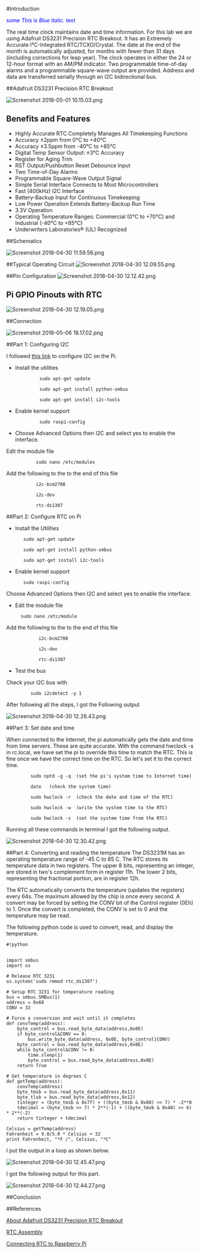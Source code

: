 #Introduction

<span style="color:blue">some *This is Blue italic.* text</span>

The real time clock maintains date and time information. For this lab we are using Adafruit DS3231 Precision RTC Breakout. It has an Extremely Accurate I²C-Integrated RTC/TCXO/Crystal. The date at the end of the month is automatically adjusted, for months with fewer than 31 days (including corrections for leap year). The clock operates in either the 24 or 12-hour format with an AM/PM indicator. Two programmable time-of-day alarms and a programmable square-wave output are provided. Address and data are transferred serially through an I2C bidirectional bus.

##Adafruit DS3231 Precision RTC Breakout

![Screenshot 2018-05-01 10.15.03.png](https://bitbucket.org/repo/BgdaKR7/images/657605281-Screenshot%202018-05-01%2010.15.03.png)

## Benefits and Features 
* Highly Accurate RTC Completely Manages All Timekeeping Functions
*  Accuracy ±2ppm from 0°C to +40°C
* Accuracy ±3.5ppm from -40°C to +85°C
* Digital Temp Sensor Output: ±3°C Accuracy
* Register for Aging Trim
* RST Output/Pushbutton Reset Debounce Input
* Two Time-of-Day Alarms
* Programmable Square-Wave Output Signal
* Simple Serial Interface Connects to Most Microcontrollers
* Fast (400kHz) I2C Interface
* Battery-Backup Input for Continuous Timekeeping
* Low Power Operation Extends Battery-Backup Run Time
* 3.3V Operation
* Operating Temperature Ranges: Commercial (0°C to +70°C) and Industrial (-40°C to +85°C)
* Underwriters Laboratories® (UL) Recognized

##Schematics

![Screenshot 2018-04-30 11.59.56.png](https://bitbucket.org/repo/BgdaKR7/images/1697195301-Screenshot%202018-04-30%2011.59.56.png)

##Typical Operating Circuit
![Screenshot 2018-04-30 12.09.55.png](https://bitbucket.org/repo/BgdaKR7/images/1266828269-Screenshot%202018-04-30%2012.09.55.png)

##Pin Configuration
![Screenshot 2018-04-30 12.12.42.png](https://bitbucket.org/repo/BgdaKR7/images/1255289002-Screenshot%202018-04-30%2012.12.42.png)

## Pi GPIO Pinouts with RTC
![Screenshot 2018-04-30 12.19.05.png](https://bitbucket.org/repo/BgdaKR7/images/3162830509-Screenshot%202018-04-30%2012.19.05.png)

##Connection

![Screenshot 2018-05-06 18.17.02.png](https://bitbucket.org/repo/BgdaKR7/images/2291408983-Screenshot%202018-05-06%2018.17.02.png)

##Part 1: Configuring I2C

I followed [this link](https://learn.adafruit.com/adafruits-raspberry-pi-lesson-4-gpio-setup/configuring-i2c
) to configure I2C on the Pi.


* Install the utilities
 
               sudo apt-get update

               sudo apt-get install python-smbus

               sudo apt-get install i2c-tools

* Enable kernel support

               sudo raspi-config

* Choose Advanced Options then I2C and select yes to enable the interface.

Edit the module file

               sudo nano /etc/modules

Add the following to the to the end of this file
           
               i2c-bcm2708

               i2c-dev

               rtc-ds1307
 


##Part 2: Configure RTC on Pi

* Install the Utilities
       
         sudo apt-get update

         sudo apt-get install python-smbus

         sudo apt-get install i2c-tools

* Enable kernel support
       
         sudo raspi-config

Choose Advanced Options then I2C and select yes to enable the interface.

* Edit the module file

        sudo nano /etc/module

Add the following to the to the end of this file

                i2c-bcm2708

                i2c-dev

                rtc-ds1307

* Test the bus

Check your I2C bus with
      
             sudo i2cdetect -y 1

After following all the steps, I got the Following output

![Screenshot 2018-04-30 12.28.43.png](https://bitbucket.org/repo/BgdaKR7/images/148155558-Screenshot%202018-04-30%2012.28.43.png)

##Part 3: Set date and time

When connected to the Internet, the pi automatically gets the date and time from time servers. These are quite accurate. With the command hwclock -s in rc.local, we have set the pi to override this time to match the RTC. This is fine once we have the correct time on the RTC. So let's set it to the correct time.

             sudo nptd -g -q  (set the pi's system time to Internet time)

             date   (check the system time)

             sudo hwclock -r  (check the date and time of the RTC)

             sudo hwclock -w  (write the system time to the RTC)

             sudo hwclock -s  (set the system time from the RTC)

Running all these commands in terminal I got the following output.

![Screenshot 2018-04-30 12.30.42.png](https://bitbucket.org/repo/BgdaKR7/images/2390713276-Screenshot%202018-04-30%2012.30.42.png)

##Part 4: Converting and reading the temperature
The DS3231M has an operating temperature range of -45 C to 85 C. The RTC stores its temperature data in two registers. The upper 8 bits, representing an integer, are stored in two's complement form in register 11h. The lower 2 bits, representing the fractional portion, are in register 12h.

The RTC automatically converts the temperature (updates the registers) every 64s. The maximum allowed by the chip is once every second. A convert may be forced by setting the CONV bit of the Control register (0Eh) to 1. Once the convert is completed, the CONV is set to 0 and the temperature may be read.

The following python code is used to convert, read, and display the temperature.


```
#!python


import smbus
import os

# Release RTC 3231
os.system('sudo rmmod rtc_ds1307')

# Setup RTC 3231 for temperature reading
bus = smbus.SMBus(1)
address = 0x68
CONV = 32

# Force a conversion and wait until it completes
def convTemp(address):
    byte_control = bus.read_byte_data(address,0x0E)
    if byte_control&CONV == 0:
        bus.write_byte_data(address, 0x0E, byte_control|CONV)
    byte_control = bus.read_byte_data(address,0x0E)
    while byte_control&CONV != 0:
        time.sleep(1)
        byte_control = bus.read_byte_data(address,0x0E)
    return True

# Get temperature in degrees C
def getTemp(address):
    convTemp(address)
    byte_tmsb = bus.read_byte_data(address,0x11)
    byte_tlsb = bus.read_byte_data(address,0x12)
    tinteger = (byte_tmsb & 0x7f) + ((byte_tmsb & 0x80) >> 7) * -2**8
    tdecimal = (byte_tmsb >> 7) * 2**(-1) + ((byte_tmsb & 0x40) >> 6) * 2**(-2)
    return tinteger + tdecimal

Celsius = getTemp(address)
Fahrenheit = 9.0/5.0 * Celsius + 32
print Fahrenheit, "*F /", Celsius, "*C"
```

I put the output in a loop as shown below. 

![Screenshot 2018-04-30 12.45.47.png](https://bitbucket.org/repo/BgdaKR7/images/1514071297-Screenshot%202018-04-30%2012.45.47.png)

I got the following output for this part.

![Screenshot 2018-04-30 12.44.27.png](https://bitbucket.org/repo/BgdaKR7/images/2417480648-Screenshot%202018-04-30%2012.44.27.png)

##Conclusion





##References

[About Adafruit DS3231 Precision RTC Breakout](https://cdn-shop.adafruit.com/product-files/3013/DS3231.pdf)

[RTC Assembly](https://learn.adafruit.com/adafruit-ds3231-precision-rtc-breakout/assembly)

[Connecting RTC to Raspberry Pi](http://www.intellamech.com/RaspberryPi-projects/rpi_RTCds3231)